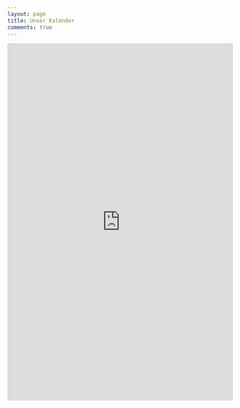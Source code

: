 ```yaml
---
layout: page
title: Unser Kalender
comments: true
---
```

<iframe src="https://teamup.com/ksoxt1yh49zs6x8vqb?showHeader=0&showLogo=0&showSearch=0&showProfileAndInfo=0&showSidepanel=0&disableSidepanel=0&showTitle=0&showViewSelector=1&showMenu=1&showAgendaHeader=0&showAgendaDetails=1&showYearViewHeader=1" style="width: 100%; height: 800px; border: 1px solid #cccccc" frameborder="0" />
<p> Zum eigenen Kalender <a src="https://ics.teamup.com/feed/ksoxt1yh49zs6x8vqb/0.ics"> hinzufügen</a> </p>
 
